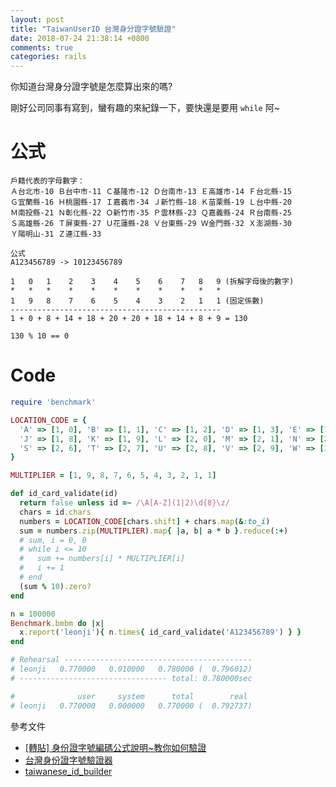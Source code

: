 ```yaml
---
layout: post
title: "TaiwanUserID 台灣身分證字號驗證"
date: 2018-07-24 21:38:14 +0800
comments: true
categories: rails
---
```


你知道台灣身分證字號是怎麼算出來的嗎?

<!-- more -->

剛好公司同事有寫到，蠻有趣的來紀錄一下，要快還是要用 `while` 阿~

# 公式

```
戶籍代表的字母數字：
Ａ台北市-10 Ｂ台中市-11 Ｃ基隆市-12 Ｄ台南市-13 Ｅ高雄市-14 Ｆ台北縣-15
Ｇ宜蘭縣-16 Ｈ桃園縣-17 Ｉ嘉義市-34 Ｊ新竹縣-18 Ｋ苗栗縣-19 Ｌ台中縣-20
Ｍ南投縣-21 Ｎ彰化縣-22 Ｏ新竹市-35 Ｐ雲林縣-23 Ｑ嘉義縣-24 Ｒ台南縣-25
Ｓ高雄縣-26 Ｔ屏東縣-27 Ｕ花蓮縣-28 Ｖ台東縣-29 Ｗ金門縣-32 Ｘ澎湖縣-30
Ｙ陽明山-31 Ｚ連江縣-33

公式
A123456789 -> 10123456789

1   0   1    2    3    4    5    6    7   8   9 (拆解字母後的數字)
*   *   *    *    *    *    *    *    *   *   *
1   9   8    7    6    5    4    3    2   1   1 (固定係數)
-----------------------------------------------
1 + 0 + 8 + 14 + 18 + 20 + 20 + 18 + 14 + 8 + 9 = 130

130 % 10 == 0
```

# Code

```ruby
require 'benchmark'

LOCATION_CODE = {
  'A' => [1, 0], 'B' => [1, 1], 'C' => [1, 2], 'D' => [1, 3], 'E' => [1, 4], 'F' => [1, 5], 'G' => [1, 6], 'H' => [1, 7], 'I' => [3, 4],
  'J' => [1, 8], 'K' => [1, 9], 'L' => [2, 0], 'M' => [2, 1], 'N' => [2, 2], 'O' => [3, 5], 'P' => [2, 3], 'Q' => [2, 4], 'R' => [2, 5],
  'S' => [2, 6], 'T' => [2, 7], 'U' => [2, 8], 'V' => [2, 9], 'W' => [3, 2], 'X' => [3, 0], 'Y' => [3, 1], 'Z' => [3, 3]
}

MULTIPLIER = [1, 9, 8, 7, 6, 5, 4, 3, 2, 1, 1]

def id_card_validate(id)
  return false unless id =~ /\A[A-Z](1|2)\d{8}\z/
  chars = id.chars
  numbers = LOCATION_CODE[chars.shift] + chars.map(&:to_i)
  sum = numbers.zip(MULTIPLIER).map{ |a, b| a * b }.reduce(:+)
  # sum, i = 0, 0
  # while i <= 10
  #   sum += numbers[i] * MULTIPLIER[i]
  #   i += 1
  # end
  (sum % 10).zero?
end

n = 100000
Benchmark.bmbm do |x|
  x.report('leonji'){ n.times{ id_card_validate('A123456789') } }
end

# Rehearsal ------------------------------------------
# leonji   0.770000   0.010000   0.780000 (  0.796012)
# --------------------------------- total: 0.780000sec

#              user     system      total        real
# leonji   0.770000   0.000000   0.770000 (  0.792737)
```


參考文件

* [[轉貼] 身份證字號編碼公式說明~教你如何驗證](http://tzoyiing.pixnet.net/blog/post/29821245-%5B%E8%BD%89%E8%B2%BC%5D-%E8%BA%AB%E4%BB%BD%E8%A8%BC%E5%AD%97%E8%99%9F%E7%B7%A8%E7%A2%BC%E5%85%AC%E5%BC%8F%E8%AA%AA%E6%98%8E~%E6%95%99%E4%BD%A0%E5%A6%82%E4%BD%95%E9%A9%97)
* [台灣身份證字號驗證器](https://tonytonyjan.net/2015/04/15/national-identification-card-validator-of-taiwan/)
* [taiwanese_id_builder](https://github.com/wayne5540/taiwanese_id_builder)

